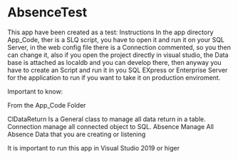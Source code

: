 # AbsenceTest
This app have been created as a test:
Instructions
In the app directory App_Code, ther is a SLQ script, you have to open it and run it on your SQL Server, in the web config file there is a Connection commented, so you then can change it,  also if you open the project directly in visual studio, the Data base is attached as localdb and you can develop there, then anyway you have to create an Script  and run it in you SQL EXpress or Enterprise Server for the application to run if you want to take it on production enviroment.

Important to know:

From the App_Code Folder

ClDataReturn Is a General class to manage all data return in a table. 
Connection manage all connected object to SQL. 
Absence Manage All Absence Data that you are creating or listening

It is important to run this app in Visual Studio 2019 or higer

